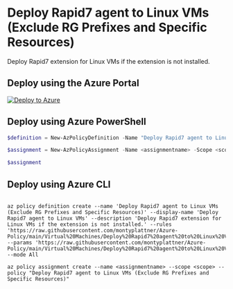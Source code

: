 # Deploy Rapid7 agent to Linux VMs (Exclude RG Prefixes and Specific Resources)

Deploy Rapid7 extension for Linux VMs if the extension is not installed.

## Deploy using the Azure Portal

[![Deploy to Azure](http://azuredeploy.net/deploybutton.png)](https://portal.azure.com/#blade/Microsoft_Azure_Policy/CreatePolicyDefinitionBlade/uri/https%3A%2F%2Fgithub.com%2Fmontyplattner%2FAzure-Policy%2Fblob%2Fmain%2FVirtual%2520Machines%2FDeploy%2520Rapid7%2520agent%2520to%2520Linux%2520VMs%2520%28Exclude%2520RG%2520Prefixes%2520and%2520Specific%2520Resources%29%2Fazurepolicy.json)

## Deploy using Azure PowerShell

````powershell
$definition = New-AzPolicyDefinition -Name "Deploy Rapid7 agent to Linux VMs (Exclude RG Prefixes and Specific Resources)" -DisplayName "Deploy Rapid7 agent to Linux VMs" -description "Deploy Rapid7 extension for Linux VMs if the extension is not installed." -Policy 'https://raw.githubusercontent.com/montyplattner/Azure-Policy/main/Virtual%20Machines/Deploy%20Rapid7%20agent%20to%20Linux%20VMs%20(Exclude%20RG%20Prefixes%20and%20Specific%20Resources)/azurepolicy.rules.json' -Parameter 'https://raw.githubusercontent.com/montyplattner/Azure-Policy/main/Virtual%20Machines/Deploy%20Rapid7%20agent%20to%20Linux%20VMs%20(Exclude%20RG%20Prefixes%20and%20Specific%20Resources)/azurepolicy.parameters.json' -Mode All

$assignment = New-AzPolicyAssignment -Name <assignmentname> -Scope <scope>  -PolicyDefinition $definition

$assignment 
````

## Deploy using Azure CLI

````cli

az policy definition create --name 'Deploy Rapid7 agent to Linux VMs (Exclude RG Prefixes and Specific Resources)' --display-name 'Deploy Rapid7 agent to Linux VMs' --description 'Deploy Rapid7 extension for Linux VMs if the extension is not installed.' --rules 'https://raw.githubusercontent.com/montyplattner/Azure-Policy/main/Virtual%20Machines/Deploy%20Rapid7%20agent%20to%20Linux%20VMs%20(Exclude%20RG%20Prefixes%20and%20Specific%20Resources)/azurepolicy.rules.json' --params 'https://raw.githubusercontent.com/montyplattner/Azure-Policy/main/Virtual%20Machines/Deploy%20Rapid7%20agent%20to%20Linux%20VMs%20(Exclude%20RG%20Prefixes%20and%20Specific%20Resources)/azurepolicy.parameters.json' --mode All

az policy assignment create --name <assignmentname> --scope <scope> --policy "Deploy Rapid7 agent to Linux VMs (Exclude RG Prefixes and Specific Resources)" 
````